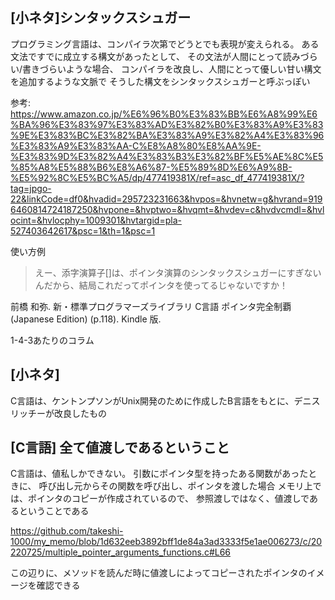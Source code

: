 ## [小ネタ]シンタックスシュガー

プログラミング言語は、コンパイラ次第でどうとでも表現が変えられる。
ある文法ですでに成立する構文があったとして、
その文法が人間にとって読みづらい/書きづらいような場合、
コンパイラを改良し、人間にとって優しい甘い構文を追加するような文脈で
そうした構文をシンタックスシュガーと呼ぶっぽい

参考: https://www.amazon.co.jp/%E6%96%B0%E3%83%BB%E6%A8%99%E6%BA%96%E3%83%97%E3%83%AD%E3%82%B0%E3%83%A9%E3%83%9E%E3%83%BC%E3%82%BA%E3%83%A9%E3%82%A4%E3%83%96%E3%83%A9%E3%83%AA-C%E8%A8%80%E8%AA%9E-%E3%83%9D%E3%82%A4%E3%83%B3%E3%82%BF%E5%AE%8C%E5%85%A8%E5%88%B6%E8%A6%87-%E5%89%8D%E6%A9%8B-%E5%92%8C%E5%BC%A5/dp/477419381X/ref=asc_df_477419381X/?tag=jpgo-22&linkCode=df0&hvadid=295723231663&hvpos=&hvnetw=g&hvrand=9196460814724187250&hvpone=&hvptwo=&hvqmt=&hvdev=c&hvdvcmdl=&hvlocint=&hvlocphy=1009301&hvtargid=pla-527403642617&psc=1&th=1&psc=1

使い方例

> えー、添字演算子[]は、ポインタ演算のシンタックスシュガーにすぎないんだから、結局これだってポインタを使ってるじゃないですか！

前橋 和弥. 新・標準プログラマーズライブラリ C言語 ポインタ完全制覇 (Japanese Edition) (p.118). Kindle 版. 

1-4-3あたりのコラム

## [小ネタ] 

C言語は、ケントンプソンがUnix開発のために作成したB言語をもとに、デニスリッチーが改良したもの

## [C言語] 全て値渡しであるということ

C言語は、値私しかできない。
引数にポインタ型を持ったある関数があったときに、
呼び出し元からその関数を呼び出し、ポインタを渡した場合
メモリ上では、ポインタのコピーが作成されているので、
参照渡しではなく、値渡しであるということである

https://github.com/takeshi-1000/my_memo/blob/1d632eeb3892bff1de84a3ad3333f5e1ae006273/c/20220725/multiple_pointer_arguments_functions.c#L66

この辺りに、メソッドを読んだ時に値渡しによってコピーされたポインタのイメージを確認できる

